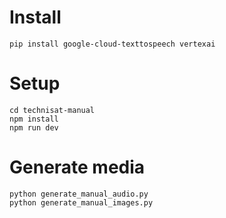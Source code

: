 # Install

    pip install google-cloud-texttospeech vertexai

# Setup

    cd technisat-manual
    npm install
    npm run dev

# Generate media

    python generate_manual_audio.py
    python generate_manual_images.py
